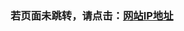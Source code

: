 <script setup>
import CustomComponent from '../components/checkDomain.vue'
</script>

<CustomComponent />

### 若页面未跳转，请点击：[网站IP地址](http://38.6.166.77:10901)

